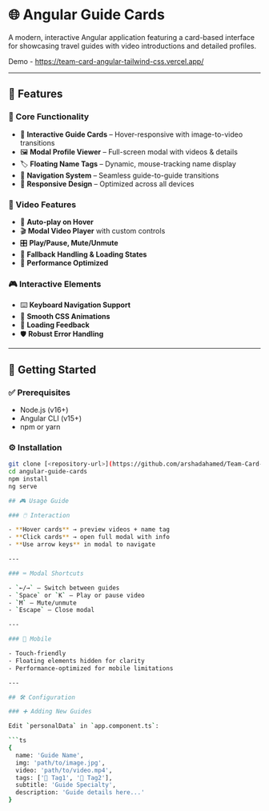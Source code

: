 # 🌐 Angular Guide Cards

A modern, interactive Angular application featuring a card-based interface for showcasing travel guides with video introductions and detailed profiles.

Demo - https://team-card-angular-tailwind-css.vercel.app/

---

## 🌟 Features

### 🧩 Core Functionality
- 🎴 **Interactive Guide Cards** – Hover-responsive with image-to-video transitions
- 🖼️ **Modal Profile Viewer** – Full-screen modal with videos & details
- 🏷️ **Floating Name Tags** – Dynamic, mouse-tracking name display
- 🧭 **Navigation System** – Seamless guide-to-guide transitions
- 📱 **Responsive Design** – Optimized across all devices

### 🎥 Video Features
- 🔁 **Auto-play on Hover**
- 🎬 **Modal Video Player** with custom controls
- 🎛️ **Play/Pause, Mute/Unmute**
- 🧩 **Fallback Handling & Loading States**
- 🚀 **Performance Optimized**

### 🎮 Interactive Elements
- ⌨️ **Keyboard Navigation Support**
- 🌈 **Smooth CSS Animations**
- 🔄 **Loading Feedback**
- 🛡️ **Robust Error Handling**

---

## 🚀 Getting Started

### ✅ Prerequisites
- Node.js (v16+)
- Angular CLI (v15+)
- npm or yarn

### ⚙️ Installation

```bash
git clone [<repository-url>](https://github.com/arshadahamed/Team-Card-Angular-TailwindCSS.git)
cd angular-guide-cards
npm install
ng serve

## 🎮 Usage Guide

### 🖱️ Interaction

- **Hover cards** → preview videos + name tag  
- **Click cards** → open full modal with info  
- **Use arrow keys** in modal to navigate  

---

### ⌨️ Modal Shortcuts

- `←/→` – Switch between guides  
- `Space` or `K` – Play or pause video  
- `M` – Mute/unmute  
- `Escape` – Close modal  

---

### 📱 Mobile

- Touch-friendly  
- Floating elements hidden for clarity  
- Performance-optimized for mobile limitations  

---

## 🛠️ Configuration

### ➕ Adding New Guides

Edit `personalData` in `app.component.ts`:

```ts
{
  name: 'Guide Name',
  img: 'path/to/image.jpg',
  video: 'path/to/video.mp4',
  tags: ['🌟 Tag1', '💼 Tag2'],
  subtitle: 'Guide Specialty',
  description: 'Guide details here...'
}

